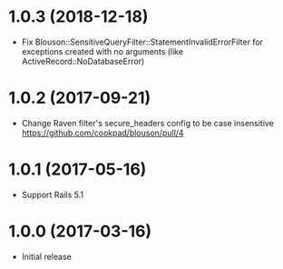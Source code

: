 # 1.0.3 (2018-12-18)
- Fix Blouson::SensitiveQueryFilter::StatementInvalidErrorFilter for exceptions created with no arguments (like ActiveRecord::NoDatabaseError)

# 1.0.2 (2017-09-21)
- Change Raven filter's secure_headers config to be case insensitive https://github.com/cookpad/blouson/pull/4

# 1.0.1 (2017-05-16)
- Support Rails 5.1

# 1.0.0 (2017-03-16)
- Initial release
